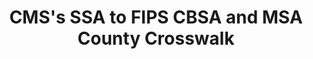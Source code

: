 ---
layout: default
contributors: NBER, CMS
description: 'CMS periodically produces SSA to FIPS CBSA to county crosswalk files.
  They released a CBSA to MSA to FIPS county crosswalk as well. Some CMS data files
  have SSA state and county codes or county name rather than FIPS state and county
  codes. Jean Roth processed the data files below for greater ease of use. '
last_edit: Fri, 21 Apr 2023 15:35:35 GMT
location: https://data.nber.org/data/cbsa-msa-fips-ssa-county-crosswalk.html
slug: /cms_ssa_fips_county_crosswalk
tags:
- geography
- crosswalk
- united states
timeframe: 2005-2017
title: CMS's SSA to FIPS CBSA and MSA County Crosswalk
uuid: f5c60657-0ea0-4954-8794-ea7ebadca57c
versioning: 'yes'
---